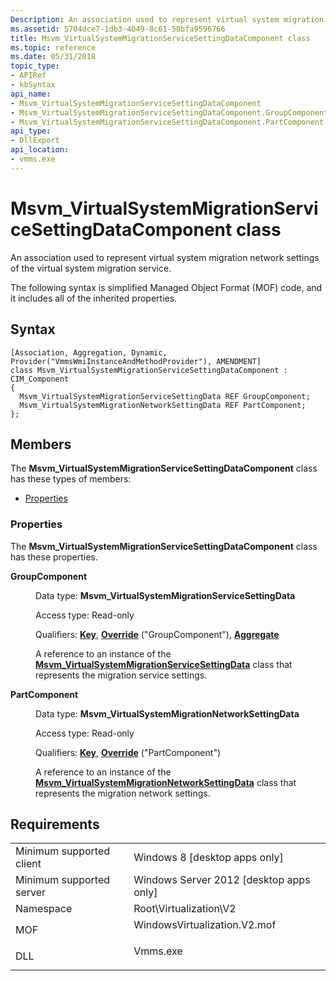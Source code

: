 ```yaml
---
Description: An association used to represent virtual system migration network settings of the virtual system migration service.
ms.assetid: 5704dce7-1db3-4049-8c61-58bfa9596766
title: Msvm_VirtualSystemMigrationServiceSettingDataComponent class
ms.topic: reference
ms.date: 05/31/2018
topic_type: 
- APIRef
- kbSyntax
api_name: 
- Msvm_VirtualSystemMigrationServiceSettingDataComponent
- Msvm_VirtualSystemMigrationServiceSettingDataComponent.GroupComponent
- Msvm_VirtualSystemMigrationServiceSettingDataComponent.PartComponent
api_type: 
- DllExport
api_location: 
- vmms.exe
---
```


# Msvm\_VirtualSystemMigrationServiceSettingDataComponent class

An association used to represent virtual system migration network settings of the virtual system migration service.

The following syntax is simplified Managed Object Format (MOF) code, and it includes all of the inherited properties.

## Syntax

``` syntax
[Association, Aggregation, Dynamic, Provider("VmmsWmiInstanceAndMethodProvider"), AMENDMENT]
class Msvm_VirtualSystemMigrationServiceSettingDataComponent : CIM_Component
{
  Msvm_VirtualSystemMigrationServiceSettingData REF GroupComponent;
  Msvm_VirtualSystemMigrationNetworkSettingData REF PartComponent;
};
```

## Members

The **Msvm\_VirtualSystemMigrationServiceSettingDataComponent** class has these types of members:

-   [Properties](#properties)

### Properties

The **Msvm\_VirtualSystemMigrationServiceSettingDataComponent** class has these properties.

<dl> <dt>

**GroupComponent**
</dt> <dd> <dl> <dt>

Data type: **Msvm\_VirtualSystemMigrationServiceSettingData**
</dt> <dt>

Access type: Read-only
</dt> <dt>

Qualifiers: [**Key**](/windows/desktop/WmiSdk/key-qualifier), [**Override**](/windows/desktop/WmiSdk/standard-qualifiers) ("GroupComponent"), [**Aggregate**](/windows/desktop/WmiSdk/standard-qualifiers)
</dt> </dl>

A reference to an instance of the [**Msvm\_VirtualSystemMigrationServiceSettingData**](msvm-virtualsystemmigrationservicesettingdata.md) class that represents the migration service settings.

</dd> <dt>

**PartComponent**
</dt> <dd> <dl> <dt>

Data type: **Msvm\_VirtualSystemMigrationNetworkSettingData**
</dt> <dt>

Access type: Read-only
</dt> <dt>

Qualifiers: [**Key**](/windows/desktop/WmiSdk/key-qualifier), [**Override**](/windows/desktop/WmiSdk/standard-qualifiers) ("PartComponent")
</dt> </dl>

A reference to an instance of the [**Msvm\_VirtualSystemMigrationNetworkSettingData**](msvm-virtualsystemmigrationnetworksettingdata.md) class that represents the migration network settings.

</dd> </dl>

## Requirements



|                                     |                                                                                                         |
|-------------------------------------|---------------------------------------------------------------------------------------------------------|
| Minimum supported client<br/> | Windows 8 \[desktop apps only\]<br/>                                                              |
| Minimum supported server<br/> | Windows Server 2012 \[desktop apps only\]<br/>                                                    |
| Namespace<br/>                | Root\\Virtualization\\V2<br/>                                                                     |
| MOF<br/>                      | <dl> <dt>WindowsVirtualization.V2.mof</dt> </dl> |
| DLL<br/>                      | <dl> <dt>Vmms.exe</dt> </dl>                     |



 

